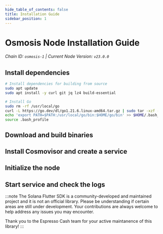 ```yaml
---
hide_table_of_contents: false
title: Installation Guide
sidebar_position: 1
---
```


# Osmosis Node Installation Guide
###### Chain ID: `osmosis-1` | Current Node Version: `v23.0.0`

## Install dependencies

```bash
# Install dependencies for building from source
sudo apt update
sudo apt install -y curl git jq lz4 build-essential

# Install Go
sudo rm -rf /usr/local/go
curl -L https://go.dev/dl/go1.21.6.linux-amd64.tar.gz | sudo tar -xzf - -C /usr/local
echo 'export PATH=$PATH:/usr/local/go/bin:$HOME/go/bin' >> $HOME/.bash_profile
source .bash_profile
```

## Download and build binaries

## Install Cosmovisor and create a service

## Initialize the node

## Start service and check the logs

:::note The Solana Flutter SDK is a community-developed and maintained project and it is not an official library. Please be understanding if certain areas are still under development. Your contributions are always welcome to help address any issues you may encounter.

Thank you to the Espresso Cash team for your active maintanence of this library! :::